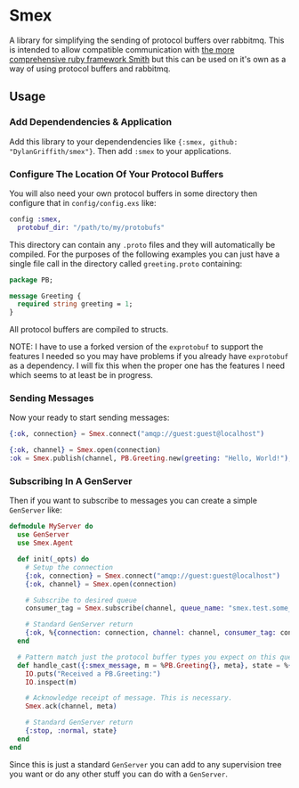 Smex
====

A library for simplifying the sending of protocol buffers over rabbitmq. This is
intended to allow compatible communication with [the more comprehensive ruby
framework Smith](https://github.com/filterfish/smith2) but this can be used on
it's own as a way of using protocol buffers and rabbitmq.

## Usage

### Add Dependendencies & Application
Add this library to your dependendencies like `{:smex, github: "DylanGriffith/smex"}`. Then add `:smex` to your applications.

### Configure The Location Of Your Protocol Buffers
You will also need your own protocol buffers in some directory then configure
that in `config/config.exs` like:

```elixir
config :smex,
  protobuf_dir: "/path/to/my/protobufs"
```

This directory can contain any `.proto` files and they will automatically be
compiled. For the purposes of the following examples you can just have a single
file call in the directory called `greeting.proto` containing:

```protobuf
package PB;

message Greeting {
  required string greeting = 1;
}
```

All protocol buffers are compiled to structs.

NOTE: I have to use a forked version of the `exprotobuf` to support the features I needed so you may have problems if you already have `exprotobuf` as a dependency. I will fix this when the proper one has the features I need which seems to at least be in progress.

### Sending Messages
Now your ready to start sending messages:

```elixir
{:ok, connection} = Smex.connect("amqp://guest:guest@localhost")

{:ok, channel} = Smex.open(connection)
:ok = Smex.publish(channel, PB.Greeting.new(greeting: "Hello, World!"), destination: "smex.test.some_test_queue")
```

### Subscribing In A GenServer
Then if you want to subscribe to messages you can create a simple `GenServer`
like:

```elixir
defmodule MyServer do
  use GenServer
  use Smex.Agent

  def init(_opts) do
    # Setup the connection
    {:ok, connection} = Smex.connect("amqp://guest:guest@localhost")
    {:ok, channel} = Smex.open(connection)

    # Subscribe to desired queue
    consumer_tag = Smex.subscribe(channel, queue_name: "smex.test.some_test_queue")

    # Standard GenServer return
    {:ok, %{connection: connection, channel: channel, consumer_tag: consumer_tag}}
  end

  # Pattern match just the protocol buffer types you expect on this queue
  def handle_cast({:smex_message, m = %PB.Greeting{}, meta}, state = %{channel: channel}) do
    IO.puts("Received a PB.Greeting:")
    IO.inspect(m)

    # Acknowledge receipt of message. This is necessary.
    Smex.ack(channel, meta)

    # Standard GenServer return
    {:stop, :normal, state}
  end
end
```

Since this is just a standard `GenServer` you can add to any supervision tree
you want or do any other stuff you can do with a `GenServer`.
